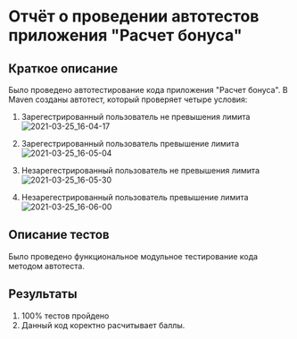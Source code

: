# Отчёт о проведении автотестов приложения "Расчет бонуса"

## Краткое описание

Было проведено автотестирование кода приложения "Расчет бонуса". В Maven созданы автотест, который проверяет четыре условия:

1. Зарегестрированный пользователь не превышения лимита
![2021-03-25_16-04-17](https://user-images.githubusercontent.com/79049943/112477596-3b98c800-8d84-11eb-86b9-8e985803f9af.png)

1. Зарегестрированный пользователь превышение лимита
![2021-03-25_16-05-04](https://user-images.githubusercontent.com/79049943/112477627-44899980-8d84-11eb-8a6d-3c858125e41a.png)

1. Незарегестрированный пользователь не превышения лимита
 ![2021-03-25_16-05-30](https://user-images.githubusercontent.com/79049943/112477698-53704c00-8d84-11eb-93d7-34c4800dae41.png)

1. Незарегестрированный пользователь превышение лимита 
![2021-03-25_16-06-00](https://user-images.githubusercontent.com/79049943/112477721-59662d00-8d84-11eb-88f5-0ab9891bef6b.png)



## Описание тестов

Было проведено функциональное модульное тестирование кода методом автотеста. 



## Результаты

1. 100% тестов пройдено
1. Данный код коректно расчитывает баллы. 

